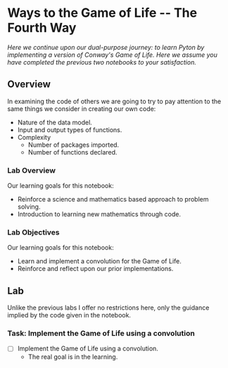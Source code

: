 # Ways to the Game of Life -- The Fourth Way

*Here we continue upon our dual-purpose journey: to learn Pyton by implementing
a version of Conway's Game of Life. Here we assume you have completed the
previous two notebooks to your satisfaction.*


## Overview

In examining the code of others we are going to try to pay
attention to the same things we consider in creating our own code:

+ Nature of the data model.
+ Input and output types of functions.
+ Complexity
    + Number of packages imported.
    + Number of functions declared.


### Lab Overview

Our learning goals for this notebook:
+ Reinforce a science and mathematics based approach to problem solving.
+ Introduction to learning new mathematics through code.


### Lab Objectives

Our learning goals for this notebook:
+ Learn and implement a convolution for the Game of Life.
+ Reinforce and reflect upon our prior implementations.

## Lab

Unlike the previous labs I offer no restrictions here, only the guidance
implied by the code given in the notebook.


### Task: Implement the Game of Life using a convolution

+ [ ] Implement the Game of Life using a convolution.
  + The real goal is in the learning.